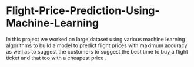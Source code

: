 # Flight-Price-Prediction-Using-Machine-Learning
In this project we worked on large dataset using various machine learning algorithms to build a model to predict flight prices with maximum accuracy as well as to suggest the customers to suggest the best time to buy a flight ticket and that too with a cheapest price .
